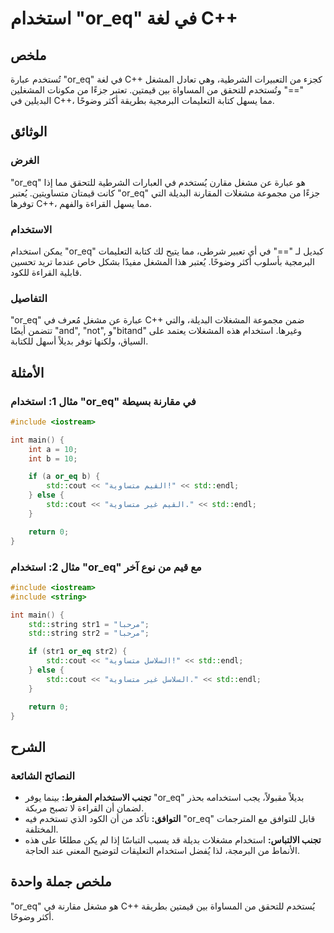 <!--
Meta Description: # استخدام "or_eq" في لغة C++ ## ملخص تُستخدم عبارة "or_eq" في لغة C++ كجزء من التعبيرات الشرطية، وهي تعادل المشغل "==" وتُستخدم للتحقق من المساواة بين...
Meta Keywords: or_eq, std, استخدام, ستخدم, مما
-->

# استخدام "or_eq" في لغة C++

## ملخص
تُستخدم عبارة "or_eq" في لغة C++ كجزء من التعبيرات الشرطية، وهي تعادل المشغل "==" وتُستخدم للتحقق من المساواة بين قيمتين. تعتبر جزءًا من مكونات المشغلين البديلين في C++، مما يسهل كتابة التعليمات البرمجية بطريقة أكثر وضوحًا.

## الوثائق
### الغرض
"or_eq" هو عبارة عن مشغل مقارن يُستخدم في العبارات الشرطية للتحقق مما إذا كانت قيمتان متساويتين. يُعتبر "or_eq" جزءًا من مجموعة مشغلات المقارنة البديلة التي توفرها C++، مما يسهل القراءة والفهم.

### الاستخدام
يمكن استخدام "or_eq" كبديل لـ "==" في أي تعبير شرطى، مما يتيح لك كتابة التعليمات البرمجية بأسلوب أكثر وضوحًا. يُعتبر هذا المشغل مفيدًا بشكل خاص عندما تريد تحسين قابلية القراءة للكود.

### التفاصيل
"or_eq" عبارة عن مشغل مُعرف في C++ ضمن مجموعة المشغلات البديلة، والتي تتضمن أيضًا "and", "not", و"bitand" وغيرها. استخدام هذه المشغلات يعتمد على السياق، ولكنها توفر بديلاً أسهل للكتابة.

## الأمثلة
### مثال 1: استخدام "or_eq" في مقارنة بسيطة
```cpp
#include <iostream>

int main() {
    int a = 10;
    int b = 10;

    if (a or_eq b) {
        std::cout << "القيم متساوية!" << std::endl;
    } else {
        std::cout << "القيم غير متساوية." << std::endl;
    }

    return 0;
}
```

### مثال 2: استخدام "or_eq" مع قيم من نوع آخر
```cpp
#include <iostream>
#include <string>

int main() {
    std::string str1 = "مرحبا";
    std::string str2 = "مرحبا";

    if (str1 or_eq str2) {
        std::cout << "السلاسل متساوية!" << std::endl;
    } else {
        std::cout << "السلاسل غير متساوية." << std::endl;
    }

    return 0;
}
```

## الشرح
### النصائح الشائعة
- **تجنب الاستخدام المفرط:** بينما يوفر "or_eq" بديلاً مقبولاً، يجب استخدامه بحذر لضمان أن القراءة لا تصبح مربكة.
- **التوافق:** تأكد من أن الكود الذي تستخدم فيه "or_eq" قابل للتوافق مع المترجمات المختلفة.
- **تجنب الالتباس:** استخدام مشغلات بديلة قد يسبب التباسًا إذا لم يكن مطلعًا على هذه الأنماط من البرمجة، لذا يُفضل استخدام التعليقات لتوضيح المعنى عند الحاجة.

## ملخص جملة واحدة
"or_eq" هو مشغل مقارنة في C++ يُستخدم للتحقق من المساواة بين قيمتين بطريقة أكثر وضوحًا.